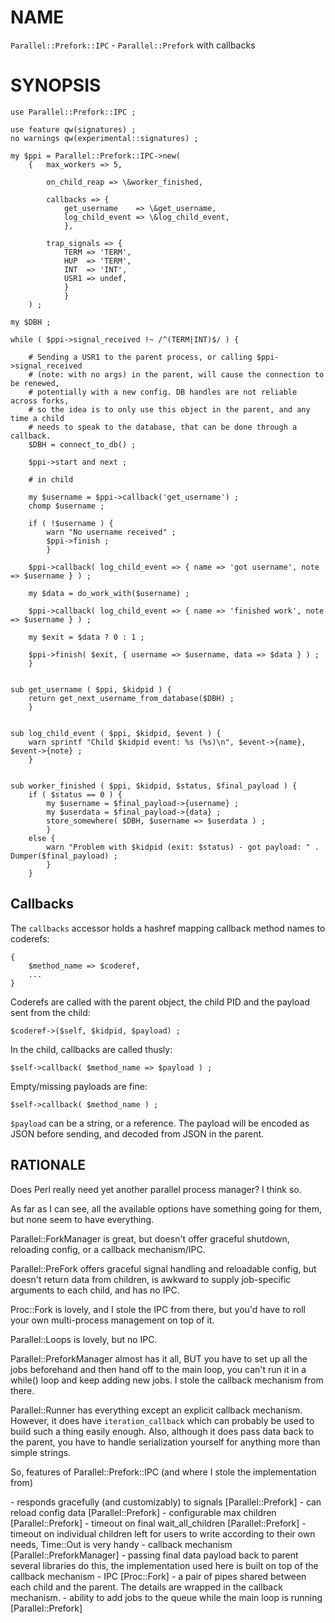 # NAME

`Parallel::Prefork::IPC` - `Parallel::Prefork` with callbacks

# SYNOPSIS

    use Parallel::Prefork::IPC ;

    use feature qw(signatures) ;
    no warnings qw(experimental::signatures) ;

    my $ppi = Parallel::Prefork::IPC->new(
        {   max_workers => 5,

            on_child_reap => \&worker_finished,

            callbacks => {
                get_username    => \&get_username,
                log_child_event => \&log_child_event,
                },

            trap_signals => {
                TERM => 'TERM',
                HUP  => 'TERM',
                INT  => 'INT',
                USR1 => undef,
                }
                }
        ) ;

    my $DBH ;

    while ( $ppi->signal_received !~ /^(TERM|INT)$/ ) {

        # Sending a USR1 to the parent process, or calling $ppi->signal_received
        # (note: with no args) in the parent, will cause the connection to be renewed,
        # potentially with a new config. DB handles are not reliable across forks,
        # so the idea is to only use this object in the parent, and any time a child
        # needs to speak to the database, that can be done through a callback.
        $DBH = connect_to_db() ;

        $ppi->start and next ;

        # in child

        my $username = $ppi->callback('get_username') ;
        chomp $username ;

        if ( !$username ) {
            warn "No username received" ;
            $ppi->finish ;
            }

        $ppi->callback( log_child_event => { name => 'got username', note => $username } ) ;

        my $data = do_work_with($username) ;

        $ppi->callback( log_child_event => { name => 'finished work', note => $username } ) ;

        my $exit = $data ? 0 : 1 ;

        $ppi->finish( $exit, { username => $username, data => $data } ) ;
        }


    sub get_username ( $ppi, $kidpid ) {
        return get_next_username_from_database($DBH) ;
        }


    sub log_child_event ( $ppi, $kidpid, $event ) {
        warn sprintf "Child $kidpid event: %s (%s)\n", $event->{name}, $event->{note} ;
        }


    sub worker_finished ( $ppi, $kidpid, $status, $final_payload ) {
        if ( $status == 0 ) {
            my $username = $final_payload->{username} ;
            my $userdata = $final_payload->{data} ;
            store_somewhere( $DBH, $username => $userdata ) ;
            }
        else {
            warn "Problem with $kidpid (exit: $status) - got payload: " . Dumper($final_payload) ;
            }
        }

## Callbacks

The `callbacks` accessor holds a hashref mapping callback method names to coderefs:

    {
        $method_name => $coderef,
        ...
    }

Coderefs are called with the parent object, the child PID and the payload sent from the child:

    $coderef->($self, $kidpid, $payload) ;

In the child, callbacks are called thusly:

    $self->callback( $method_name => $payload ) ;

Empty/missing payloads are fine:

    $self->callback( $method_name ) ;

`$payload` can be a string, or a reference. The payload will be encoded as JSON
before sending, and decoded from JSON in the parent.

## RATIONALE

Does Perl really need yet another parallel process manager? I think so.

As far as I can see, all the available options have something going for them, but
none seem to have everything.

Parallel::ForkManager is great, but doesn't offer graceful shutdown, reloading
config, or a callback mechanism/IPC.

Parallel::PreFork offers graceful signal handling and reloadable config, but doesn't
return data from children, is awkward to supply job-specific arguments to each child,
and has no IPC.

Proc::Fork is lovely, and I stole the IPC from there, but you'd have to roll your own
multi-process management on top of it.

Parallel::Loops is lovely, but no IPC.

Parallel::PreforkManager almost has it all, BUT you have to set up all the jobs
beforehand and then hand off to the main loop, you can't run it in a while()
loop and keep adding new jobs. I stole the callback mechanism from there.

Parallel::Runner has everything except an explicit callback mechanism. However, it
does have `iteration_callback` which can probably be used to build such a thing
easily enough. Also, although it does pass data back to the parent, you have to
handle serialization yourself for anything more than simple strings.

So, features of Parallel::Prefork::IPC (and where I stole the implementation from)

\- responds gracefully (and customizably) to signals                 \[Parallel::Prefork\]
\- can reload config data                                            \[Parallel::Prefork\]
\- configurable max children                                         \[Parallel::Prefork\]
\- timeout on final wait\_all\_children                                \[Parallel::Prefork\]
\- timeout on individual children                                    left for users to write according to their own needs, Time::Out is very handy
\- callback mechanism                                                \[Parallel::PreforkManager\]
\- passing final data payload back to parent                         several libraries do this, the implementation used here is built on top of the callback mechanism
\- IPC                                                               \[Proc::Fork\] - a pair of pipes shared between each child and the parent. The details
                                                                        are wrapped in the callback mechanism.
\- ability to add jobs to the queue while the main loop is running   \[Parallel::Prefork\]
